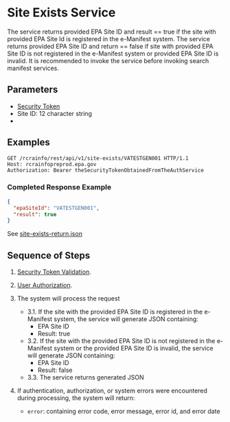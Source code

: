 # Site Exists Service

The service returns provided EPA Site ID and result == true if the site with provided EPA Site Id is
registered in the e-Manifest system. The service returns provided EPA Site ID and return == false
if site with provided EPA Site ID is not registered in the e-Manifest system or provided EPA Site ID
is invalid. It is recommended to invoke the service before invoking search manifest services.

## Parameters

- [Security Token](../authentication.md#security-tokens)
- Site ID: 12 character string
-

## Examples

```http
GET /rcrainfo/rest/api/v1/site-exists/VATESTGEN001 HTTP/1.1
Host: rcrainfopreprod.epa.gov
Authorization: Bearer theSecurityTokenObtainedFromTheAuthService

```

### Completed Response Example

```json
{
  "epaSiteId": "VATESTGEN001",
  "result": true
}
```

See [site-exists-return.json](https://github.com/USEPA/e-manifest/blob/master/Services-Information/Schema/site-exist-return.json)

## Sequence of Steps

1. [Security Token Validation](../authentication.md#security-token-validation).
2. [User Authorization](../authentication.md#user-authorization).

3. The system will process the request

   - 3.1. If the site with the provided EPA Site ID is registered in the e-Manifest system, the service will generate
     JSON containing:
     - EPA Site ID
     - Result: true
   - 3.2. If the site with the provided EPA Site ID is not registered in the e-Manifest system or the provided EPA Site
     ID is invalid, the service will generate JSON containing:
     - EPA Site ID
     - Result: false
   - 3.3. The service returns generated JSON

4. If authentication, authorization, or system errors were encountered during processing, the system will return:

   - `error`: containing error code, error message, error id, and error date
